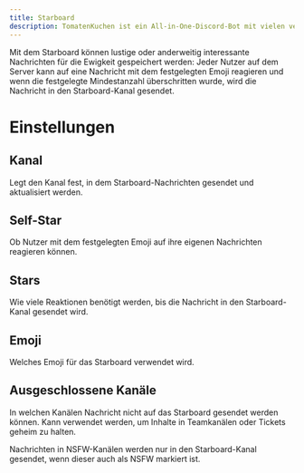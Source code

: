 ```yaml
---
title: Starboard
description: TomatenKuchen ist ein All-in-One-Discord-Bot mit vielen verschiedenen Funktionen. Erklärt die Funktionen und Einstellungen des Starboards
---
```


Mit dem Starboard können lustige oder anderweitig interessante Nachrichten für die Ewigkeit gespeichert werden: Jeder Nutzer auf dem Server kann auf eine Nachricht mit dem festgelegten Emoji reagieren und wenn die festgelegte Mindestanzahl überschritten wurde, wird die Nachricht in den Starboard-Kanal gesendet.

# Einstellungen

## Kanal
Legt den Kanal fest, in dem Starboard-Nachrichten gesendet und aktualisiert werden.

## Self-Star
Ob Nutzer mit dem festgelegten Emoji auf ihre eigenen Nachrichten reagieren können.

## Stars
Wie viele Reaktionen benötigt werden, bis die Nachricht in den Starboard-Kanal gesendet wird.

## Emoji
Welches Emoji für das Starboard verwendet wird.

## Ausgeschlossene Kanäle
In welchen Kanälen Nachricht nicht auf das Starboard gesendet werden können. Kann verwendet werden, um Inhalte in Teamkanälen oder Tickets geheim zu halten.

Nachrichten in NSFW-Kanälen werden nur in den Starboard-Kanal gesendet, wenn dieser auch als NSFW markiert ist.
